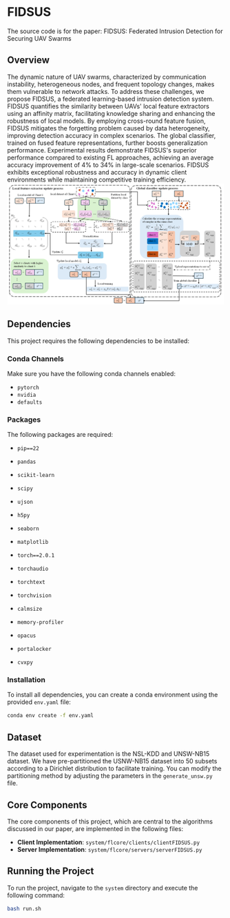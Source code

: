 # FIDSUS

The source code is for the paper: FIDSUS: Federated Intrusion Detection for Securing UAV Swarms

## Overview

The dynamic nature of UAV swarms, characterized by communication instability, heterogeneous nodes, and frequent topology changes, makes them vulnerable to network attacks. To address these challenges, we propose FIDSUS, a federated learning-based intrusion detection system. FIDSUS quantifies the similarity between UAVs' local feature extractors using an affinity matrix, facilitating knowledge sharing and enhancing the robustness of local models. By employing cross-round feature fusion, FIDSUS mitigates the forgetting problem caused by data heterogeneity, improving detection accuracy in complex scenarios. The global classifier, trained on fused feature representations, further boosts generalization performance. Experimental results demonstrate FIDSUS's superior performance compared to existing FL approaches, achieving an average accuracy improvement of 4% to 34% in large-scale scenarios. FIDSUS exhibits exceptional robustness and accuracy in dynamic client environments while maintaining competitive training efficiency.
![](./FIDSUS.jpg)


## Dependencies

This project requires the following dependencies to be installed:

### Conda Channels

Make sure you have the following conda channels enabled:

- `pytorch`
- `nvidia`
- `defaults`

### Packages

The following packages are required:

- `pip==22`
- `pandas`
- `scikit-learn`
- `scipy`
- `ujson`
- `h5py`
- `seaborn`
- `matplotlib`

- `torch==2.0.1`
- `torchaudio`
- `torchtext`
- `torchvision`
- `calmsize`
- `memory-profiler`
- `opacus`
- `portalocker`
- `cvxpy`

### Installation

To install all dependencies, you can create a conda environment using the provided `env.yaml` file:

```bash
conda env create -f env.yaml
```

## Dataset

The dataset used for experimentation is the NSL-KDD and UNSW-NB15 dataset. We have pre-partitioned the USNW-NB15 dataset into 50 subsets according to a Dirichlet distribution to facilitate training. You can modify the partitioning method by adjusting the parameters in the `generate_unsw.py` file.

## Core Components

The core components of this project, which are central to the algorithms discussed in our paper, are implemented in the following files:


- **Client Implementation**: `system/flcore/clients/clientFIDSUS.py`
- **Server Implementation**: `system/flcore/servers/serverFIDSUS.py`

## Running the Project

To run the project, navigate to the `system` directory and execute the following command:

```bash
bash run.sh
```


